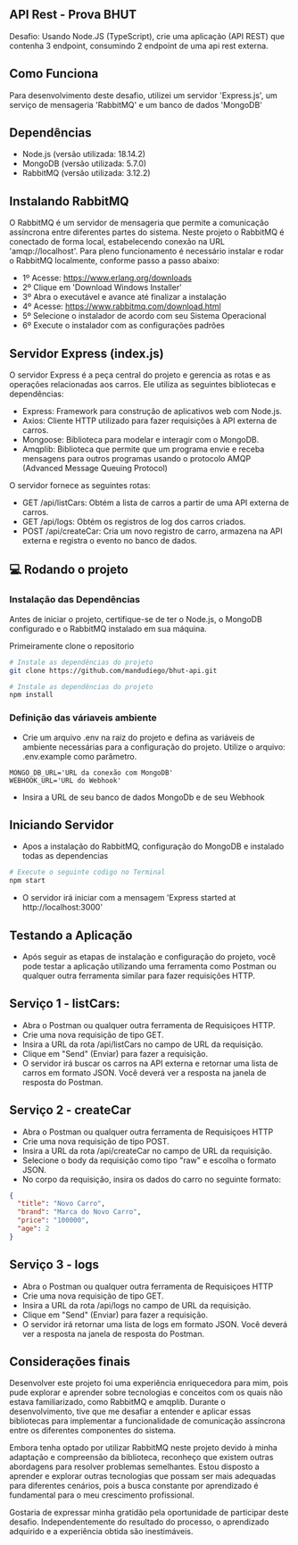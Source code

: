 ## API Rest - Prova BHUT

Desafio: Usando Node.JS (TypeScript), crie uma aplicação (API REST) que contenha 3 endpoint, consumindo 2 endpoint de uma api rest externa.

## Como Funciona

Para desenvolvimento deste desafio, utilizei um servidor 'Express.js', um serviço de mensageria 'RabbitMQ' e um banco de dados 'MongoDB'

## Dependências

- Node.js (versão utilizada: 18.14.2)
- MongoDB (versão utilizada: 5.7.0)
- RabbitMQ (versão utilizada: 3.12.2)

## Instalando RabbitMQ

O RabbitMQ é um servidor de mensageria que permite a comunicação assíncrona entre diferentes partes do sistema. Neste projeto o RabbitMQ é conectado de forma local, estabelecendo conexão na URL 'amqp://localhost'.
Para pleno funcionamento é necessário instalar e rodar o RabbitMQ localmente, conforme passo a passo abaixo:

- 1º Acesse: https://www.erlang.org/downloads
- 2º Clique em 'Download Windows Installer'
- 3º Abra o executável e avance até finalizar a instalação
- 4º Acesse: https://www.rabbitmq.com/download.html
- 5º Selecione o instalador de acordo com seu Sistema Operacional
- 6º Execute o instalador com as configurações padrões

## Servidor Express (index.js)

O servidor Express é a peça central do projeto e gerencia as rotas e as operações relacionadas aos carros. Ele utiliza as seguintes bibliotecas e dependências:

- Express: Framework para construção de aplicativos web com Node.js.
- Axios: Cliente HTTP utilizado para fazer requisições à API externa de carros.
- Mongoose: Biblioteca para modelar e interagir com o MongoDB.
- Amqplib: Biblioteca que permite que um programa envie e receba mensagens para outros programas usando o protocolo AMQP (Advanced Message Queuing Protocol)

O servidor fornece as seguintes rotas:

- GET /api/listCars: Obtém a lista de carros a partir de uma API externa de carros.
- GET /api/logs: Obtém os registros de log dos carros criados.
- POST /api/createCar: Cria um novo registro de carro, armazena na API externa e registra o evento no banco de dados.

## 💻 Rodando o projeto

###  Instalação das Dependências

Antes de iniciar o projeto, certifique-se de ter o Node.js, o MongoDB configurado e o RabbitMQ instalado em sua máquina.

Primeiramente clone o repositorio 

```bash
# Instale as dependências do projeto
git clone https://github.com/mandudiego/bhut-api.git
```
```bash
# Instale as dependências do projeto
npm install
```
### Definição das váriaveis ambiente
- Crie um arquivo .env na raiz do projeto e defina as variáveis de ambiente necessárias para a configuração do projeto. Utilize o arquivo: .env.example como parâmetro.
```env
MONGO_DB_URL='URL da conexão com MongoDB'
WEBHOOK_URL='URL do Webhook'
``` 
- Insira a URL de seu banco de dados MongoDb e de seu Webhook
 
## Iniciando Servidor 
- Apos a instalação do RabbitMQ, configuração do MongoDB e instalado todas as dependencias 
```bash
# Execute o seguinte codigo no Terminal
npm start
```
- O servidor irá iniciar com a mensagem 'Express started at http://localhost:3000'

## Testando a Aplicação
- Após seguir as etapas de instalação e configuração do projeto, você pode testar a aplicação utilizando uma ferramenta como Postman ou qualquer outra ferramenta similar para fazer requisições HTTP.
## Serviço 1 - listCars:
- Abra o Postman ou qualquer outra ferramenta de Requisiçoes HTTP.
- Crie uma nova requisição de tipo GET.
- Insira a URL da rota /api/listCars no campo de URL da requisição.
- Clique em "Send" (Enviar) para fazer a requisição.
- O servidor irá buscar os carros na API externa e retornar uma lista de carros em formato JSON. Você deverá ver a resposta na janela de resposta do Postman.
## Serviço 2 - createCar
- Abra o Postman ou qualquer outra ferramenta de Requisiçoes HTTP
- Crie uma nova requisição de tipo POST.
- Insira a URL da rota /api/createCar no campo de URL da requisição.
- Selecione o body da requisição como  tipo "raw" e escolha o formato JSON.
- No corpo da requisição, insira os dados do carro no seguinte formato:
```json
{
  "title": "Novo Carro",
  "brand": "Marca do Novo Carro",
  "price": "100000",
  "age": 2
}
```
## Serviço 3 - logs
- Abra o Postman ou qualquer outra ferramenta de Requisiçoes HTTP
- Crie uma nova requisição de tipo GET.
- Insira a URL da rota /api/logs no campo de URL da requisição.
- Clique em "Send" (Enviar) para fazer a requisição.
- O servidor irá retornar uma lista de logs em formato JSON. Você deverá ver a resposta na janela de resposta do Postman.
## Considerações finais
Desenvolver este projeto foi uma experiência enriquecedora para mim, pois pude explorar e aprender sobre tecnologias e conceitos com os quais não estava familiarizado, como RabbitMQ e amqplib. Durante o desenvolvimento, tive que me desafiar a entender e aplicar essas bibliotecas para implementar a funcionalidade de comunicação assíncrona entre os diferentes componentes do sistema.

Embora tenha optado por utilizar RabbitMQ neste projeto devido à minha adaptação e compreensão da biblioteca, reconheço que existem outras abordagens para resolver problemas semelhantes. Estou disposto a aprender e explorar outras tecnologias que possam ser mais adequadas para diferentes cenários, pois a busca constante por aprendizado é fundamental para o meu crescimento profissional.

Gostaria de expressar minha gratidão pela oportunidade de participar deste desafio. Independentemente do resultado do processo, o aprendizado adquirido e a experiência obtida são inestimáveis. 
